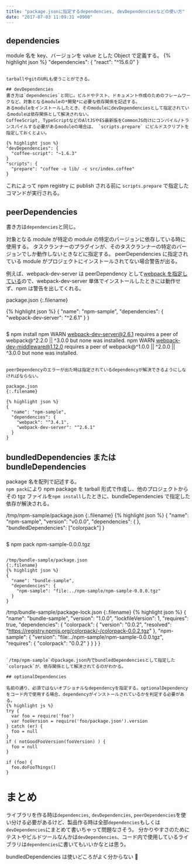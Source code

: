 ```yaml
---
title: "package.jsonに指定するdependencies, devDependenciesなどの使い方"
date: "2017-07-03 11:09:31 +0900"
---
```


## dependencies

module 名を key、バージョンを value とした Object で定義する。
{% highlight json %}
"dependencies": {
"react": "^15.6.0"
}

```

tarballやgitのURLも使うことができる。

## devDependencies
書き方は`dependencies`と同じ。ビルドやテスト、ドキュメント作成のためのフレームワークなど、対象となるmoduleの*開発*に必要な依存関係を記述する。
あるmoduleをインストールしたとき、そのmoduleにdevDependenciesとして指定されているmoduleは依存関係として解決されない。
CoffeeScript, TypeScriptなどのAltJSやES最新版をCommonJS向けにコンパイル/トランスパイルする必要があるmoduleの場合は、 `scripts.prepare` にビルドスクリプトを指定しておくとよい。

{% highlight json %}
"devDependencies": {
  "coffee-script": "~1.6.3"
}
"scripts": {
  "prepare": "coffee -o lib/ -c src/index.coffee"
}
```

これによって npm registry に publish される前に `scripts.prepare` で指定したコマンドが実行される。

## peerDependencies

書き方は`dependencies`と同じ。

対象となる module が特定の module の特定のバージョンに依存している時に使用する。
タスクランナーのプラグインが、そのタスクランナーの特定のバージョンでしか動作しないときなどに指定する。
peerDependencies に指定されている module がプロジェクトにインストールされてない場合警告が出る。

例えば、webpack-dev-server は peerDependency として[webpack を指定している](https://github.com/webpack/webpack-dev-server/blob/master/package.json#L7)ので、webpack-dev-server 単体でインストールしたときには動作せず、npm は警告を出してくれる。

package.json
{:.filename}

{% highlight json %}
{
"name": "npm-sample",
"dependencies": {
"webpack-dev-server": "^2.6.1"
}
}

```

```

$ npm install
npm WARN webpack-dev-server@2.6.1 requires a peer of webpack@^2.2.0 || ^3.0.0 but none was installed.
npm WARN webpack-dev-middleware@1.12.0 requires a peer of webpack@^1.0.0 || ^2.0.0 || ^3.0.0 but none was installed.

```

peerDependencyのエラーが出た時は指定されているdependencyが解決できるようにしなければならない。

package.json
{:.filename}

{% highlight json %}
{
  "name": "npm-sample",
  "dependencies": {
    "webpack": "^3.4.1",
    "webpack-dev-server": "^2.6.1"
  }
}
```

## bundledDependencies または bundleDependencies

package 名を配列で記述する。  
`npm pack`により npm package を tarball 形式で作成し、他のプロジェクトからその tgz ファイルを`npm install`したときに、bundleDependencies で指定した依存が解決される。

/tmp/npm-sample/package.json
{:.filename}
{% highlight json %}
{
"name": "npm-sample",
"version": "v0.0.0",
"dependencies": {
},
"bundledDependencies": ["colorpack"]
}

```

```

$ npm pack
npm-sample-0.0.0.tgz

```

/tmp/bundle-sample/package.json
{:.filename}
{% highlight json %}
{
  "name": "bundle-sample",
  "dependencies": {
    "npm-sample": "file:../npm-sample/npm-sample-0.0.0.tgz"
  }
}
```

/tmp/bundle-sample/package-lock.json
{:.filename}
{% highlight json %}
{
"name": "bundle-sample",
"version": "1.0.0",
"lockfileVersion": 1,
"requires": true,
"dependencies": {
"colorpack": {
"version": "0.0.2",
"resolved": "https://registry.npmjs.org/colorpack/-/colorpack-0.0.2.tgz"
},
"npm-sample": {
"version": "file:../npm-sample/npm-sample-0.0.0.tgz",
"requires": {
"colorpack": "0.0.2"
}
}
}
}

```

`/tmp/npm-sample`のpackage.json内でbundledDependenciesとして指定した`colorpack`が、依存関係として解決されてるのがわかる。

## optionalDependencies

名前の通り、必須ではないオプショナルなdependencyを指定する。optionalDependencyをコード内で使用する場合、dependencyがインストールされているかを判定する必要がある。
{% highlight js %}
try {
  var foo = require('foo')
  var fooVersion = require('foo/package.json').version
} catch (er) {
  foo = null
}
if ( notGoodFooVersion(fooVersion) ) {
  foo = null
}

if (foo) {
  foo.doFooThings()
}
```

# まとめ

ライブラリを作る時は`dependencies`, `devDependencies`, `peerDependencies`を使い分ける必要があるけど、製品作る時は全部`dependencies`もしくは`devDependencies`にまとめて書いちゃって問題なさそう。
分かりやすさのためにテストやビルドツールなんかは`devDependencies`、コード内で使用しているライブラリは`dependencies`に書いてもいいかなとは思う。

bundledDependencies は使いどころがよく分からない 🤔
